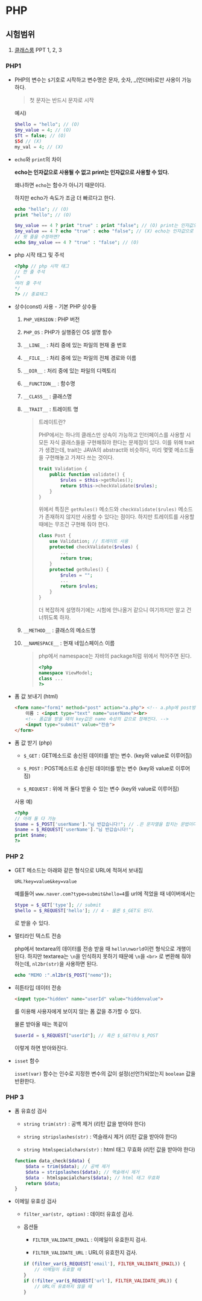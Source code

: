 # PHP

## 시험범위

1. [클래스룸](https://classroom.google.com/u/0/c/MTE3MjYwNDcxNzda) PPT 1, 2, 3

### PHP1

* PHP의 변수는 `$`기호로 시작하고 변수명은 문자, 숫자, _(언더바)로만 사용이 가능하다.

  > 첫 문자는 반드시 문자로 시작

  예시)

  ```php
  $hello = "hello"; // (O)
  $my_value = 4; // (O)
  $Tt = false; // (O)
  $5d // (X)
  my_val = 4; // (X)
  ```

* `echo`와 `print`의 차이

  **echo는 인자값으로 사용될 수 없고 print는 인자값으로 사용할 수 있다.**

  왜나하면 `echo`는 함수가 아니기 때문이다.

  하지만 echo가 속도가 조금 더 빠르다고 한다.

  ```php
  echo "hello"; // (O)
  print "hello"; // (O)
  
  $my_value == 4 ? print "true" : print "false"; // (O) print는 인자값으로 사용이 가능
  $my_value == 4 ? echo "true" : echo "false"; // (X) echo는 인자값으로 사용이 불가능
  // 윗 줄을 수정하면?
  echo $my_value == 4 ? "true" : "false"; // (O)
  ```

* php 시작 태그 및 주석

  ```php
  <?php // php 시작 태그
  // 한 줄 주석
  /*
  여러 줄 주석
  */
  ?> // 종료태그
  ```

* 상수(const) 사용 - 기본 PHP 상수들

  1. `PHP_VERSION`  : PHP 버전

  2. `PHP_OS` : PHP가 실행중인 OS 설명 함수

  3. `__LINE__` : 처리 중에 있는 파일의 현재 줄 번호

  4. `__FILE__` : 처리 중에 있는 파일의 전체 경로와 이름

  5. `__DIR__` : 처리 중에 있는 파일의 디렉토리

  6. `__FUNCTION__` : 함수명

  7. `__CLASS__` : 클래스명

  8. `__TRAIT__` : 트레이트 명

     > 트레이트란? 
     > 
     > PHP에서는 하나의 클래스만 상속이 가능하고 인터페이스를 사용할 시 모든 자식 클래스들을 구현해줘야 한다는 문제점이 있다. 이를 위해 trait가 생겼는데, trait는 JAVA의 abstract와 비슷하다, 미리 몇몇 메소드들을 구현해놓고 가져다 쓰는 것이다.
     > 
     > ```php
     > trait Validation {
     >     public function validate() {
     >         $rules = $this->getRules();
     >         return $this->checkValidate($rules);
     >     }
     > }
     > ```
     > 
     > 위에서 특징은 `getRules()` 메소드와 `checkValidate($rules)` 메소드가 존재하지 않지만 사용할 수 있다는 점이다. 하지만 트레이트를 사용할 때에는 무조건 구현해 줘야 한다.
     > 
     > ```php
     > class Post {
     >     use Validation; // 트레이트 사용
     >     protected checkValidate($rules) {
     >         ...
     >         return true;
     >     }
     >     protected getRules() {
     >         $rules = "";
     >         ...
     >         return $rules;
     >     }
     > }
     > ```
     > 
     > 더 복잡하게 설명하기에는 시험에 안나올거 같으니 여기까지만 알고 건너뛰도록 하자.

  9. `__METHOD__` : 클래스의 메소드명

  10. `__NAMESPACE__` : 현재 네임스페이스 이름

      > php에서 namespace는 자바의 package처럼 위에서 적어주면 된다.
      > 
      > ```php
      > <?php
      > namespace ViewModel;
      > class ...
      > ?>
      > ```

* 폼 값 보내기 (html)

  ```html
  <form name="form1" method="post" action="a.php"> <!-- a.php에 post방식으로 보내겠다. -->
      이름 : <input type="text" name="userName"><br> 
      <!-- 폼값을 받을 때의 key값은 name 속성의 값으로 정해진다. -->
      <input type="submit" value="전송">
  </form>
  ```

* 폼 값 받기 (php)

  * `$_GET` : GET메소드로 송신된 데이터를 받는 변수. (key와 value로 이루어짐)

  * `$_POST` : POST메소드로 송신된 데이터를 받는 변수 (key와 value로 이루어짐)

  * `$_REQUEST` : 위에 꺼 둘다 받을 수 있는 변수 (key와 value로 이루어짐)

  사용 예)

  ```php
  <?php
  // 아래 둘 다 가능
  $name = $_POST['userName']."님 반갑습니다!"; // .은 문자열을 합치는 문법이다. java의 + 개념
  $name = $_REQUEST['userName']."님 반갑습니다!";
  print $name;
  ?>
  ```

### PHP 2

* GET 메소드는 아래와 같은 형식으로 URL에 적혀서 보내짐

  `URL?key=value&key=value`

  예를들어 `www.naver.com?type=submit&hello=4`를 url에 적었을 때 네이버에서는

  ```php
  $type = $_GET['type']; // submit
  $hello = $_REQUEST['hello']; // 4 - 물론 $_GET도 된다.
  ```

  로 받을 수 있다.

* 멀티라인 텍스트 전송

  php에서 textarea의 데이터를 전송 받을 때 `hello\nworld`이런 형식으로 개행이 된다. 하지만 textarea는 `\n`을 인식하지 못하기 때문에 `\n`을 `<br>` 로 변환해 줘야 하는데, `nl2br(str)`을 사용하면 된다.

  ```php
  echo "MEMO :".nl2br($_POST["nemo"]);
  ```

* 히튼타입 데이터 전송

  ```html
  <input type="hidden" name="userId" value="hiddenvalue">
  ```

  를 이용해 사용자에게 보이지 않는 폼 값을 추가할 수 있다.

  물론 받아올 때는 똑같이

  ```php
  $userId = $_REQUEST["userId"]; // 혹은 $_GET이나 $_POST
  ```

  이렇게 하면 받아와진다.

* `isset` 함수

  `isset(var)` 함수는 인수로 지정한 변수의 값이 설정(선언?)되었는지 `boolean` 값을 반환한다.

### PHP 3

* 폼 유효성 검사

  * `string trim(str)` : 공백 제거 (리턴 값을 받아야 한다)

  * `string stripslashes(str)` : 역슬래시 제거 (리턴 값을 받아야 한다)

  * `string htmlspecialchars(str)` : html 태그 무효화 (리턴 값을 받아야 한다)

  ```php
  function data_check($data) {
      $data = trim($data); // 공백 제거
      $data = stripslashes($data); // 역슬래시 제거
      $data - htmlspacialchars($data); // html 태그 무효화
      return $data;
  }
  ```

* 이메일 유효성 검사

  * `filter_var(str, option)` : 데이터 유효성 검사.

  * 옵션들

    * `FILTER_VALIDATE_EMAIL` : 이메일이 유효한지 검사.

    * `FILTER_VALIDATE_URL` : URL이 유효한지 검사.

    ```php
    if (filter_var($_REQUEST['email'], FILTER_VALIDATE_EMAIL)) {
        // 이메일이 유효할 때
    }
    if (!filter_var($_REQUEST['url'], FILTER_VALIDATE_URL)) {
        // URL이 유효하지 않을 때
    }
    ```




